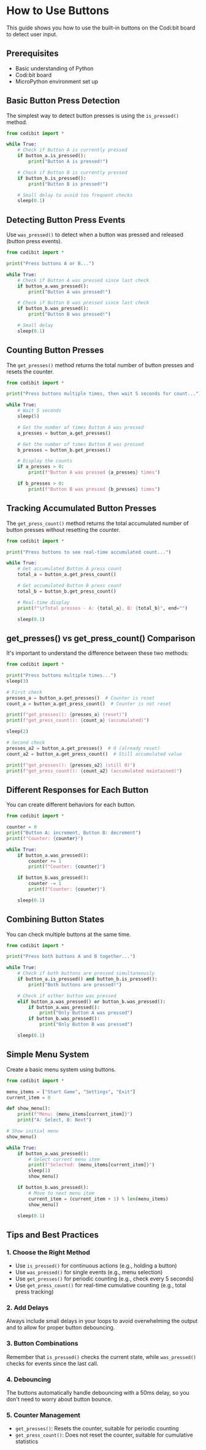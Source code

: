 # How to Use Buttons

This guide shows you how to use the built-in buttons on the Codi:bit board to detect user input.

## Prerequisites

- Basic understanding of Python
- Codi:bit board
- MicroPython environment set up

## Basic Button Press Detection

The simplest way to detect button presses is using the `is_pressed()` method.

```python
from codibit import *

while True:
    # Check if Button A is currently pressed
    if button_a.is_pressed():
        print("Button A is pressed!")

    # Check if Button B is currently pressed
    if button_b.is_pressed():
        print("Button B is pressed!")

    # Small delay to avoid too frequent checks
    sleep(0.1)
```

## Detecting Button Press Events

Use `was_pressed()` to detect when a button was pressed and released (button press events).

```python
from codibit import *

print("Press buttons A or B...")

while True:
    # Check if Button A was pressed since last check
    if button_a.was_pressed():
        print("Button A was pressed!")

    # Check if Button B was pressed since last check
    if button_b.was_pressed():
        print("Button B was pressed!")

    # Small delay
    sleep(0.1)
```

## Counting Button Presses

The `get_presses()` method returns the total number of button presses and resets the counter.

```python
from codibit import *

print("Press buttons multiple times, then wait 5 seconds for count...")

while True:
    # Wait 5 seconds
    sleep(5)

    # Get the number of times Button A was pressed
    a_presses = button_a.get_presses()

    # Get the number of times Button B was pressed
    b_presses = button_b.get_presses()

    # Display the counts
    if a_presses > 0:
        print(f"Button A was pressed {a_presses} times")

    if b_presses > 0:
        print(f"Button B was pressed {b_presses} times")
```

## Tracking Accumulated Button Presses

The `get_press_count()` method returns the total accumulated number of button presses without resetting the counter.

```python
from codibit import *

print("Press buttons to see real-time accumulated count...")

while True:
    # Get accumulated Button A press count
    total_a = button_a.get_press_count()

    # Get accumulated Button B press count
    total_b = button_b.get_press_count()

    # Real-time display
    print(f"\rTotal presses - A: {total_a}, B: {total_b}", end="")

    sleep(0.1)
```

## get_presses() vs get_press_count() Comparison

It's important to understand the difference between these two methods:

```python
from codibit import *

print("Press buttons multiple times...")
sleep(3)

# First check
presses_a = button_a.get_presses()  # Counter is reset
count_a = button_a.get_press_count()  # Counter is not reset

print(f"get_presses(): {presses_a} (reset)")
print(f"get_press_count(): {count_a} (accumulated)")

sleep(2)

# Second check
presses_a2 = button_a.get_presses()  # 0 (already reset)
count_a2 = button_a.get_press_count()  # Still accumulated value

print(f"get_presses(): {presses_a2} (still 0)")
print(f"get_press_count(): {count_a2} (accumulated maintained)")
```

## Different Responses for Each Button

You can create different behaviors for each button.

```python
from codibit import *

counter = 0
print("Button A: increment, Button B: decrement")
print(f"Counter: {counter}")

while True:
    if button_a.was_pressed():
        counter += 1
        print(f"Counter: {counter}")

    if button_b.was_pressed():
        counter -= 1
        print(f"Counter: {counter}")

    sleep(0.1)
```

## Combining Button States

You can check multiple buttons at the same time.

```python
from codibit import *

print("Press both buttons A and B together...")

while True:
    # Check if both buttons are pressed simultaneously
    if button_a.is_pressed() and button_b.is_pressed():
        print("Both buttons are pressed!")

    # Check if either button was pressed
    elif button_a.was_pressed() or button_b.was_pressed():
        if button_a.was_pressed():
            print("Only Button A was pressed")
        if button_b.was_pressed():
            print("Only Button B was pressed")

    sleep(0.1)
```

## Simple Menu System

Create a basic menu system using buttons.

```python
from codibit import *

menu_items = ["Start Game", "Settings", "Exit"]
current_item = 0

def show_menu():
    print(f"Menu: {menu_items[current_item]}")
    print("A: Select, B: Next")

# Show initial menu
show_menu()

while True:
    if button_a.was_pressed():
        # Select current menu item
        print(f"Selected: {menu_items[current_item]}")
        sleep(1)
        show_menu()

    if button_b.was_pressed():
        # Move to next menu item
        current_item = (current_item + 1) % len(menu_items)
        show_menu()

    sleep(0.1)
```

## Tips and Best Practices

### 1. Choose the Right Method

- Use `is_pressed()` for continuous actions (e.g., holding a button)
- Use `was_pressed()` for single events (e.g., menu selection)
- Use `get_presses()` for periodic counting (e.g., check every 5 seconds)
- Use `get_press_count()` for real-time cumulative counting (e.g., total press tracking)

### 2. Add Delays

Always include small delays in your loops to avoid overwhelming the output and to allow for proper button debouncing.

### 3. Button Combinations

Remember that `is_pressed()` checks the current state, while `was_pressed()` checks for events since the last call.

### 4. Debouncing

The buttons automatically handle debouncing with a 50ms delay, so you don't need to worry about button bounce.

### 5. Counter Management

- `get_presses()`: Resets the counter, suitable for periodic counting
- `get_press_count()`: Does not reset the counter, suitable for cumulative statistics